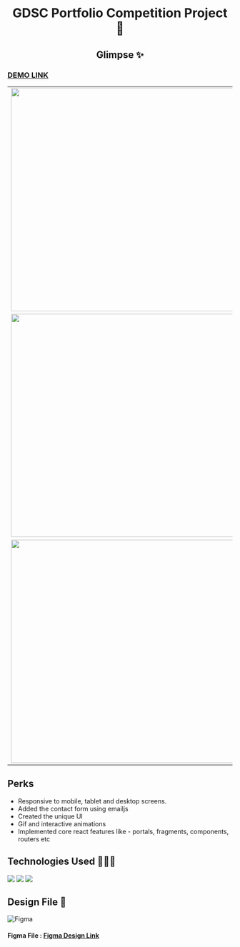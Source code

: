 <div align='center'>

# GDSC Portfolio Competition Project 🚀

</div>

<div align="center"> 
  
## Glimpse ✨
  
</div>

### [DEMO LINK](https://sapna-portfolio-temp.vercel.app/)


<table>
  <tr>
    <td><img width="500px" src = "https://user-images.githubusercontent.com/91309280/233797574-73f5dde9-9342-4ad9-a0fe-d7560cc1fce0.png"></td>
    <td><img width="500px" src = "https://user-images.githubusercontent.com/91309280/233797787-6983a0cd-b2b7-437b-822e-869bbd969d50.png"></td>
  </tr>
  <tr>
    <td><img width="500px" src = "https://user-images.githubusercontent.com/91309280/233797818-3e37a928-d567-4c81-87a1-6157e0961462.png"></td>
    <td><img width="500px" src = "https://user-images.githubusercontent.com/91309280/233797827-16068c05-51df-488d-b166-b69a0fbd0403.png"></td>
  </tr>
  <tr>
    <td><img width="500px" src = "https://user-images.githubusercontent.com/91309280/233797856-76fa82aa-35f3-4f2b-abfd-e41816755654.png"></td>
    <td><img width="500px" src = "https://user-images.githubusercontent.com/91309280/233797872-9587853a-50eb-4297-8b56-b48325f52d72.png"></td>
  </tr>
</table>

## Perks 

- Responsive to mobile, tablet and desktop screens.
- Added the contact form using emailjs
- Created the unique UI
- Gif and interactive animations
- Implemented core react features like - portals, fragments, components, routers etc

## Technologies Used 👩🏻‍💻
<img src="https://img.shields.io/badge/React-20232A?style=for-the-badge&logo=react&logoColor=61DAFB"> <img src="https://img.shields.io/badge/CSS3-1572B6?style=for-the-badge&logo=css3&logoColor=white"> <img src="https://img.shields.io/badge/Vercel-000000?style=for-the-badge&logo=vercel&logoColor=white">


## Design File 🎨
![Figma](https://img.shields.io/badge/Figma-FbbE99?style=for-the-badge&logo=figma&logoColor=white)
#### Figma File : [Figma Design Link](https://www.figma.com/file/TTB5GQxK9V9JNTAisN6t9J/Portfolio---temp?node-id=4%3A241&t=q6Vb6s8wLlhQ7WEC-1)



